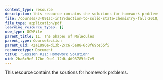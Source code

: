 ```yaml
---
content_type: resource
description: This resource contains the solutions for homework problems.
file: /courses/3-091sc-introduction-to-solid-state-chemistry-fall-2010/2ba6c9e017be9ce112d64d93789fc7e9_MIT3_091SCF09_hw11_sol.pdf
file_type: application/pdf
learning_resource_types: []
ocw_type: OCWFile
parent_title: 11. The Shapes of Molecules
parent_type: CourseSection
parent_uid: 42a1890e-d13b-2cc6-5e88-6c8f69ce55f5
resourcetype: Document
title: 'Session #11: Homework Solution'
uid: 2ba6c9e0-17be-9ce1-12d6-4d93789fc7e9
---
```

This resource contains the solutions for homework problems.

